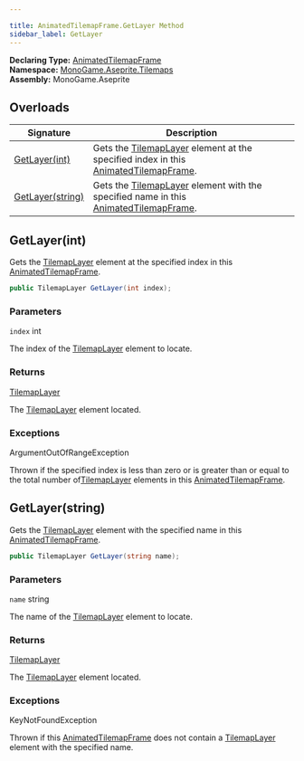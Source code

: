 ```yaml
---

title: AnimatedTilemapFrame.GetLayer Method
sidebar_label: GetLayer
---
```

**Declaring Type:** [AnimatedTilemapFrame](../)  
**Namespace:** [MonoGame.Aseprite.Tilemaps](../../)  
**Assembly:** MonoGame.Aseprite

## Overloads

| Signature                           | Description                                                                                                                       |
| ----------------------------------- | --------------------------------------------------------------------------------------------------------------------------------- |
| [GetLayer(int)](#getlayerint)       | Gets the [TilemapLayer](../../TilemapLayer/) element at the specified index in this [AnimatedTilemapFrame](../).  |
| [GetLayer(string)](#getlayerstring) | Gets the [TilemapLayer](../../TilemapLayer/) element with the specified name in this [AnimatedTilemapFrame](../). |

## GetLayer(int)

Gets the [TilemapLayer](../../TilemapLayer/) element at the specified index in this [AnimatedTilemapFrame](../).

```csharp
public TilemapLayer GetLayer(int index);
```

### Parameters

`index`  int

The index of the [TilemapLayer](../../TilemapLayer/) element to locate.

### Returns

[TilemapLayer](../../TilemapLayer/)

The [TilemapLayer](../../TilemapLayer/) element located.

### Exceptions

ArgumentOutOfRangeException

Thrown if the specified index is less than zero or is greater than or equal to the total number of[TilemapLayer](../../TilemapLayer/) elements in this [AnimatedTilemapFrame](../).

## GetLayer(string)

Gets the [TilemapLayer](../../TilemapLayer/) element with the specified name in this [AnimatedTilemapFrame](../).

```csharp
public TilemapLayer GetLayer(string name);
```

### Parameters

`name`  string

The name of the [TilemapLayer](../../TilemapLayer/) element to locate.

### Returns

[TilemapLayer](../../TilemapLayer/)

The [TilemapLayer](../../TilemapLayer/) element located.

### Exceptions

KeyNotFoundException

Thrown if this [AnimatedTilemapFrame](../) does not contain a [TilemapLayer](../../TilemapLayer/) element with the specified name.


